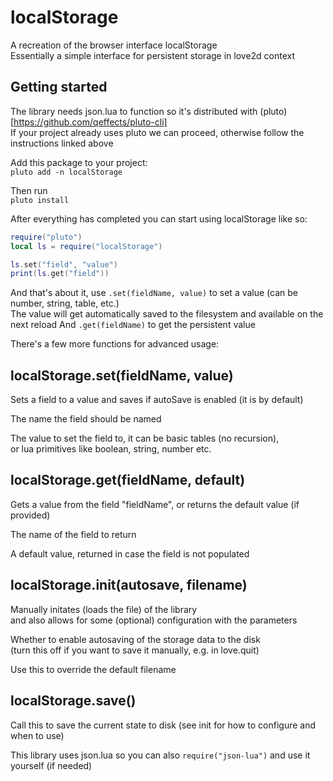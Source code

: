 # localStorage

A recreation of the browser interface localStorage  
Essentially a simple interface for persistent storage in love2d context  

## Getting started

The library needs json.lua to function so it's distributed with (pluto)[https://github.com/qeffects/pluto-cli]  
If your project already uses pluto we can proceed, otherwise follow the instructions linked above  
  
Add this package to your project:  
`pluto add -n localStorage`  
  
Then run  
`pluto install`  
  
After everything has completed you can start using localStorage like so:

```lua
require("pluto")
local ls = require("localStorage")

ls.set("field", "value")
print(ls.get("field"))
```

And that's about it, use `.set(fieldName, value)` to set a value (can be number, string, table, etc.)  
The value will get automatically saved to the filesystem and available on the next reload
And `.get(fieldName)` to get the persistent value  
  
There's a few more functions for advanced usage:  
  
## localStorage.set(fieldName, value)
  
Sets a field to a value and saves if autoSave is enabled (it is by default)  

[fieldName]: string  
The name the field should be named  

[value]: any  
The value to set the field to, it can be basic tables (no recursion),  
or lua primitives like boolean, string, number etc.  

## localStorage.get(fieldName, default)

Gets a value from the field "fieldName", or returns the default value (if provided)

[fieldName]: string
The name of the field to return

[default]: any
A default value, returned in case the field is not populated

## localStorage.init(autosave, filename)  

Manually initates (loads the file) of the library  
and also allows for some (optional) configuration with the parameters  

[autosave]: boolean  
Whether to enable autosaving of the storage data to the disk  
(turn this off if you want to save it manually, e.g. in love.quit)  

[filename]: string  
Use this to override the default filename  

## localStorage.save()

Call this to save the current state to disk (see init for how to configure and when to use)


This library uses json.lua so you can also `require("json-lua")` and use it yourself (if needed)